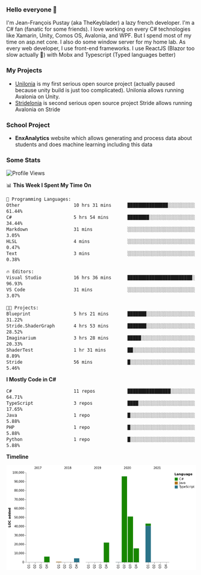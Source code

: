 ### Hello everyone 👋

I'm Jean-François Pustay (aka TheKeyblader) a lazy french developer. I'm a C# fan (fanatic for some friends). I love working on every C# technologies like Xamarin, Unity, Comos OS, Avalonia, and WPF.  But I spend most of my time on asp.net core. I also do some window server for my home lab. As every web developer, I use front-end frameworks. I use ReactJS (Blazor too slow actually 🙂) with Mobx and Typescript (Typed languages better)

### My Projects

* [Unilonia](https://github.com/TheKeyblader/Unilonia) is my first serious open source project (actually paused because unity build is just too complicated).
  Unilonia allows running Avalonia on Unity.
* [Stridelonia](https://github.com/TheKeyblader/Stridelonia) is second serious open source project
  Stride allows running Avalonia on Stride

### School Project

* __EnxAnalytics__ website which allows generating and process data about  students and does machine learning including this data 

### Some Stats

<!--START_SECTION:waka-->
![Profile Views](http://img.shields.io/badge/Profile%20Views-12-blue)

📊 **This Week I Spent My Time On** 

```text
💬 Programming Languages: 
Other                    10 hrs 31 mins      ███████████████░░░░░░░░░░   61.44% 
C#                       5 hrs 54 mins       ████████░░░░░░░░░░░░░░░░░   34.44% 
Markdown                 31 mins             ░░░░░░░░░░░░░░░░░░░░░░░░░   3.05% 
HLSL                     4 mins              ░░░░░░░░░░░░░░░░░░░░░░░░░   0.47% 
Text                     3 mins              ░░░░░░░░░░░░░░░░░░░░░░░░░   0.38%

🔥 Editors: 
Visual Studio            16 hrs 36 mins      ████████████████████████░   96.93% 
VS Code                  31 mins             ░░░░░░░░░░░░░░░░░░░░░░░░░   3.07%

🐱‍💻 Projects: 
Blueprint                5 hrs 21 mins       ███████░░░░░░░░░░░░░░░░░░   31.22% 
Stride.ShaderGraph       4 hrs 53 mins       ███████░░░░░░░░░░░░░░░░░░   28.52% 
Imaginarium              3 hrs 28 mins       █████░░░░░░░░░░░░░░░░░░░░   20.33% 
ShaderTest               1 hr 31 mins        ██░░░░░░░░░░░░░░░░░░░░░░░   8.89% 
Stride                   56 mins             █░░░░░░░░░░░░░░░░░░░░░░░░   5.46%

```

**I Mostly Code in C#** 

```text
C#                       11 repos            ████████████████░░░░░░░░░   64.71% 
TypeScript               3 repos             ████░░░░░░░░░░░░░░░░░░░░░   17.65% 
Java                     1 repo              █░░░░░░░░░░░░░░░░░░░░░░░░   5.88% 
PHP                      1 repo              █░░░░░░░░░░░░░░░░░░░░░░░░   5.88% 
Python                   1 repo              █░░░░░░░░░░░░░░░░░░░░░░░░   5.88%

```


**Timeline**

![Chart not found](https://raw.githubusercontent.com/TheKeyblader/TheKeyblader/main/charts/bar_graph.png) 


<!--END_SECTION:waka-->

<!--
**TheKeyblader/TheKeyblader** is a ✨ _special_ ✨ repository because its `README.md` (this file) appears on your GitHub profile.

Here are some ideas to get you started:

- 🔭 I’m currently working on ...
- 🌱 I’m currently learning ...
- 👯 I’m looking to collaborate on ...
- 🤔 I’m looking for help with ...
- 💬 Ask me about ...
- 📫 How to reach me: ...
- 😄 Pronouns: ...
- ⚡ Fun fact: ...
-->
